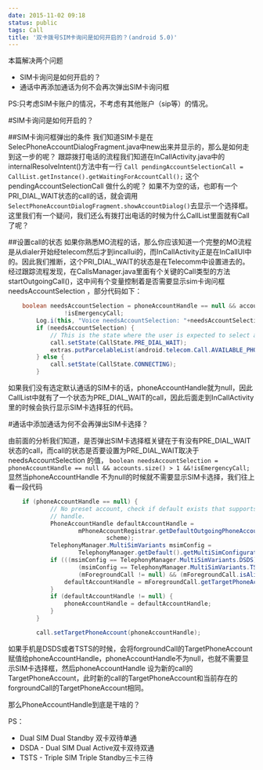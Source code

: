 ```yaml
---
date: 2015-11-02 09:18
status: public
tags: Call
title: '双卡拨号SIM卡询问是如何开启的？(android 5.0)'
---
```


本篇解决两个问题
* SIM卡询问是如何开启的？
* 通话中再添加通话为何不会再次弹出SIM卡询问框

PS:只考虑SIM卡账户的情况，不考虑有其他账户（sip等）的情况。

#SIM卡询问是如何开启的？

##SIM卡询问框弹出的条件
我们知道SIM卡是在SelecPhoneAccountDialogFragment.java中new出来并显示的，那么是如何走到这一步的呢？
跟踪拨打电话的流程我们知道在InCallActivity.java中的internalResolveIntent()方法中有一行
`Call pendingAccountSelectionCall = CallList.getInstance().getWaitingForAccountCall();`
这个pendingAccountSelectionCall 做什么的呢？
如果不为空的话，也即有一个PRI_DIAL_WAIT状态的call的话，就会调用`SelectPhoneAccountDialogFragment.showAccountDialog()`去显示一个选择框。
这里我们有一个疑问，我们还么有拨打出电话的时候为什么CallList里面就有Call了呢？

##设置call的状态
如果你熟悉MO流程的话，那么你应该知道一个完整的MO流程是从dialer开始经telecom然后才到incallui的，而InCallActivity正是在InCallUI中的。因此我们推断，这个PRI_DIAL_WAIT的状态是在Telecomm中设置进去的。
经过跟踪流程发现，在CallsManager.java里面有个关键的Call类型的方法startOutgoingCall()，这中间有个变量控制着是否需要显示sim卡询问框needsAccountSelection ，部分代码如下：
```java
    boolean needsAccountSelection = phoneAccountHandle == null && accounts.size() > 1 &&
                !isEmergencyCall;
        Log.i(this, "Voice needsAccountSelection: "+needsAccountSelection);
        if (needsAccountSelection) {
            // This is the state where the user is expected to select an account
            call.setState(CallState.PRE_DIAL_WAIT);
            extras.putParcelableList(android.telecom.Call.AVAILABLE_PHONE_ACCOUNTS, accounts);
        } else {
            call.setState(CallState.CONNECTING);
        }
```

如果我们没有选定默认通话的SIM卡的话，phoneAccountHandle就为null，因此CallList中就有了一个状态为PRE_DIAL_WAIT的call，因此后面走到InCallActivity里的时候会执行显示SIM卡选择狂的代码。

#通话中添加通话为何不会再弹出SIM卡选择？

由前面的分析我们知道，是否弹出SIM卡选择框关键在于有没有PRE_DIAL_WAIT状态的call，而call的状态是否要设置为PRE_DIAL_WAIT取决于needsAccountSelection 的值，
`boolean needsAccountSelection = phoneAccountHandle == null && accounts.size() > 1 &&!isEmergencyCall;`
显然当phoneAccountHandle 不为null的时候就不需要显示SIM卡选择，我们往上看一段代码
```java
    if (phoneAccountHandle == null) {
            // No preset account, check if default exists that supports the URI scheme for the
            // handle.
            PhoneAccountHandle defaultAccountHandle =
                    mPhoneAccountRegistrar.getDefaultOutgoingPhoneAccount(
                            scheme);
            TelephonyManager.MultiSimVariants msimConfig =
                    TelephonyManager.getDefault().getMultiSimConfiguration();
            if (((msimConfig == TelephonyManager.MultiSimVariants.DSDS) ||
                    (msimConfig == TelephonyManager.MultiSimVariants.TSTS)) &&
                    (mForegroundCall != null) && (mForegroundCall.isAlive())) {
                defaultAccountHandle = mForegroundCall.getTargetPhoneAccount();
            }
            if (defaultAccountHandle != null) {
                phoneAccountHandle = defaultAccountHandle;
            }
        }

        call.setTargetPhoneAccount(phoneAccountHandle);
```

如果手机是DSDS或者TSTS的时候，会将forgroundCall的TargetPhoneAccount赋值给phoneAccountHandle，phoneAccountHandle不为null，也就不需要显示SIM卡选择框，然后phoneAccountHandle 设为新的call的TargetPhoneAccount，此时新的call的TargetPhoneAccount和当前存在的forgroundCall的TargetPhoneAccount相同。

那么PhoneAccountHandle到底是干啥的？

PS：
*  Dual SIM Dual Standby     双卡双待单通
*  DSDA - Dual SIM Dual Active双卡双待双通
*  TSTS - Triple SIM Triple Standby三卡三待